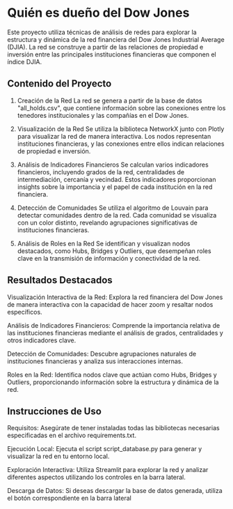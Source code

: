 # Quién es dueño del Dow Jones
Este proyecto utiliza técnicas de análisis de redes para explorar la estructura y dinámica de la red financiera del Dow Jones Industrial Average (DJIA). La red se construye a partir de las relaciones de propiedad e inversión entre las principales instituciones financieras que componen el índice DJIA.

## Contenido del Proyecto
1. Creación de la Red
La red se genera a partir de la base de datos "all_holds.csv", que contiene información sobre las conexiones entre los tenedores institucionales y las compañías en el Dow Jones.

2. Visualización de la Red
Se utiliza la biblioteca NetworkX junto con Plotly para visualizar la red de manera interactiva. Los nodos representan instituciones financieras, y las conexiones entre ellos indican relaciones de propiedad e inversión.

3. Análisis de Indicadores Financieros
Se calculan varios indicadores financieros, incluyendo grados de la red, centralidades de intermediación, cercanía y vecindad. Estos indicadores proporcionan insights sobre la importancia y el papel de cada institución en la red financiera.

4. Detección de Comunidades
Se utiliza el algoritmo de Louvain para detectar comunidades dentro de la red. Cada comunidad se visualiza con un color distinto, revelando agrupaciones significativas de instituciones financieras.

5. Análisis de Roles en la Red
Se identifican y visualizan nodos destacados, como Hubs, Bridges y Outliers, que desempeñan roles clave en la transmisión de información y conectividad de la red.

## Resultados Destacados
Visualización Interactiva de la Red: Explora la red financiera del Dow Jones de manera interactiva con la capacidad de hacer zoom y resaltar nodos específicos.

Análisis de Indicadores Financieros: Comprende la importancia relativa de las instituciones financieras mediante el análisis de grados, centralidades y otros indicadores clave.

Detección de Comunidades: Descubre agrupaciones naturales de instituciones financieras y analiza sus interacciones internas.

Roles en la Red: Identifica nodos clave que actúan como Hubs, Bridges y Outliers, proporcionando información sobre la estructura y dinámica de la red.

## Instrucciones de Uso
Requisitos: Asegúrate de tener instaladas todas las bibliotecas necesarias especificadas en el archivo requirements.txt.

Ejecución Local: Ejecuta el script script_database.py para generar y visualizar la red en tu entorno local.

Exploración Interactiva: Utiliza Streamlit para explorar la red y analizar diferentes aspectos utilizando los controles en la barra lateral.

Descarga de Datos: Si deseas descargar la base de datos generada, utiliza el botón correspondiente en la barra lateral

